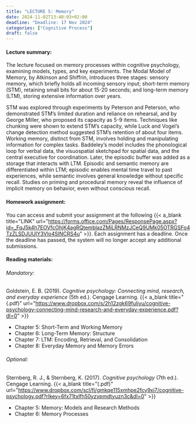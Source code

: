 ```yaml
---
title: "LECTURE 5: Memory"
date: 2024-11-02T13:40:03+02:00
deadline: "Deadline: 17 Nov 2024"
categories: ["Cognitive Process"]
draft: false
---
```


#### Lecture summary:

The lecture focused on memory processes within cognitive psychology, examining models, types, and key experiments. The Modal Model of Memory, by Atkinson and Shiffrin, introduces three stages: sensory memory, which briefly holds all incoming sensory input; short-term memory (STM), retaining small bits for about 15-20 seconds; and long-term memory (LTM), storing extensive information over years.

STM was explored through experiments by Peterson and Peterson, who demonstrated STM’s limited duration and reliance on rehearsal, and by George Miller, who proposed its capacity as 5-9 items. Techniques like chunking were shown to extend STM’s capacity, while Luck and Vogel’s change detection method suggested STM’s retention of about four items. Working memory, distinct from STM, involves holding and manipulating information for complex tasks. Baddeley’s model includes the phonological loop for verbal data, the visuospatial sketchpad for spatial data, and the central executive for coordination. Later, the episodic buffer was added as a storage that interacts with LTM. Episodic and semantic memory are differentiated within LTM; episodic enables mental time travel to past experiences, while semantic involves general knowledge without specific recall. Studies on priming and procedural memory reveal the influence of implicit memory on behavior, even without conscious recall.

#### Homework assignment:

You can access and submit your assignment at the following {{< a_blank title="LINK" url="https://forms.office.com/Pages/ResponsePage.aspx?id=_FqJ5k4h7EOVfcOhjK4agRQtemblazZMjLRNMzJCeQ9UMk05OTRGSFo4TzZLSDJUUlY3Vlo4SlNCRS4u" >}}. Each assignment has a deadline. Once the deadline has passed, the system will no longer accept any additional submissions.

#### Reading materials:

###### Mandatory:

Goldstein, E. B. (2019). *Cognitive psychology: Connecting mind, research, and everyday experience* (5th ed.). Cengage Learning. {{< a_blank title="(.pdf)" url="https://www.dropbox.com/s/2h12zgk69fuliyu/cognitive-psychology-connecting-mind-research-and-everyday-experience.pdf?dl=0" >}}

* Chapter 5: Short-Term and Working Memory
* Chapter 6: Long-Term Memory: Structure
* Chapter 7: LTM: Encoding, Retrieval, and Consolidation
* Chapter 8: Everyday Memory and Memory Errors

###### Optional:

Sternberg, R. J., & Sternberg, K. (2017). *Cognitive psychology* (7th ed.). Cengage Learning. {{< a_blank title="(.pdf)" url="https://www.dropbox.com/scl/fi/gmkqe115xmhpe2fcy9xi7/cognitive-psychology.pdf?rlkey=6fx71txlfh50yzvpmdtyuzn3c&dl=0" >}}

* Chapter 5: Memory: Models and Research Methods
* Chapter 6: Memory Processes
